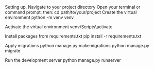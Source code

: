 Setting up.
Navigate to your project directory
Open your terminal or command prompt, then:
cd path/to/your/project
Create the virtual environment
python -m venv venv

 Activate the virtual environment
 venv\Scripts\activate

 Install packages from requirements.txt
 pip install -r requirements.txt

 Apply migrations
 python manage.py makemigrations
 python manage.py migrate

 Run the development server
 python manage.py runserver
